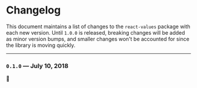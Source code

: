 # Changelog

This document maintains a list of changes to the `react-values` package with each new version. Until `1.0.0` is released, breaking changes will be added as minor version bumps, and smaller changes won't be accounted for since the library is moving quickly.

---

### `0.1.0` — July 10, 2018

:tada:
